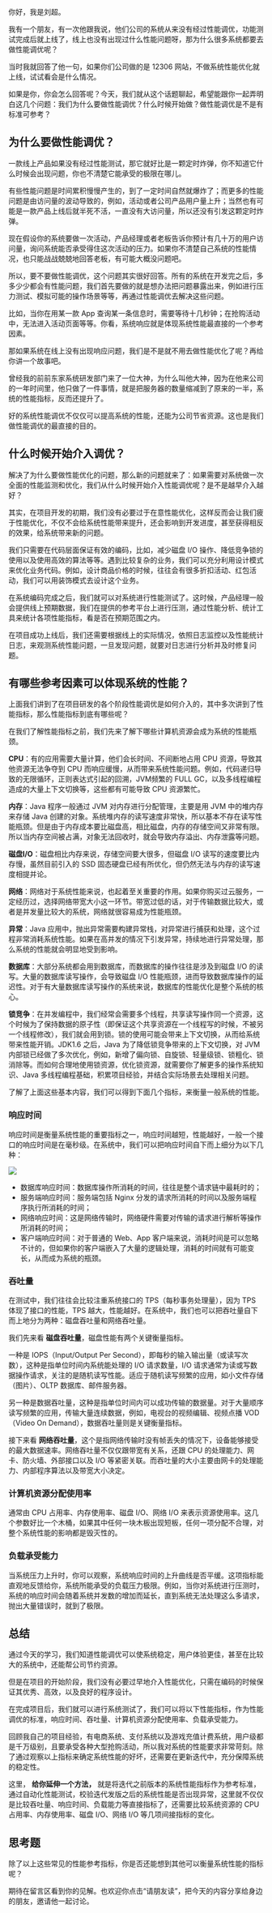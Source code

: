 你好，我是刘超。

我有一个朋友，有一次他跟我说，他们公司的系统从来没有经过性能调优，功能测试完成后就上线了，线上也没有出现过什么性能问题呀，那为什么很多系统都要去做性能调优呢？

当时我就回答了他一句，如果你们公司做的是 12306 网站，不做系统性能优化就上线，试试看会是什么情况。

如果是你，你会怎么回答呢？今天，我们就从这个话题聊起，希望能跟你一起弄明白这几个问题：我们为什么要做性能调优？什么时候开始做？做性能调优是不是有标准可参考？

## 为什么要做性能调优？

一款线上产品如果没有经过性能测试，那它就好比是一颗定时炸弹，你不知道它什么时候会出现问题，你也不清楚它能承受的极限在哪儿。

有些性能问题是时间累积慢慢产生的，到了一定时间自然就爆炸了；而更多的性能问题是由访问量的波动导致的，例如，活动或者公司产品用户量上升；当然也有可能是一款产品上线后就半死不活，一直没有大访问量，所以还没有引发这颗定时炸弹。

现在假设你的系统要做一次活动，产品经理或者老板告诉你预计有几十万的用户访问量，询问系统能否承受得住这次活动的压力。如果你不清楚自己系统的性能情况，也只能战战兢兢地回答老板，有可能大概没问题吧。

所以，要不要做性能调优，这个问题其实很好回答。所有的系统在开发完之后，多多少少都会有性能问题，我们首先要做的就是想办法把问题暴露出来，例如进行压力测试、模拟可能的操作场景等等，再通过性能调优去解决这些问题。

比如，当你在用某一款 App 查询某一条信息时，需要等待十几秒钟；在抢购活动中，无法进入活动页面等等。你看，系统响应就是体现系统性能最直接的一个参考因素。

那如果系统在线上没有出现响应问题，我们是不是就不用去做性能优化了呢？再给你讲一个故事吧。

曾经我的前前东家系统研发部门来了一位大神，为什么叫他大神，因为在他来公司的一年时间里，他只做了一件事情，就是把服务器的数量缩减到了原来的一半，系统的性能指标，反而还提升了。

好的系统性能调优不仅仅可以提高系统的性能，还能为公司节省资源。这也是我们做性能调优的最直接的目的。

## 什么时候开始介入调优？

解决了为什么要做性能优化的问题，那么新的问题就来了：如果需要对系统做一次全面的性能监测和优化，我们从什么时候开始介入性能调优呢？是不是越早介入越好？

其实，在项目开发的初期，我们没有必要过于在意性能优化，这样反而会让我们疲于性能优化，不仅不会给系统性能带来提升，还会影响到开发进度，甚至获得相反的效果，给系统带来新的问题。

我们只需要在代码层面保证有效的编码，比如，减少磁盘 I/O 操作、降低竞争锁的使用以及使用高效的算法等等。遇到比较复杂的业务，我们可以充分利用设计模式来优化业务代码。例如，设计商品价格的时候，往往会有很多折扣活动、红包活动，我们可以用装饰模式去设计这个业务。

在系统编码完成之后，我们就可以对系统进行性能测试了。这时候，产品经理一般会提供线上预期数据，我们在提供的参考平台上进行压测，通过性能分析、统计工具来统计各项性能指标，看是否在预期范围之内。

在项目成功上线后，我们还需要根据线上的实际情况，依照日志监控以及性能统计日志，来观测系统性能问题，一旦发现问题，就要对日志进行分析并及时修复问题。

## 有哪些参考因素可以体现系统的性能？

上面我们讲到了在项目研发的各个阶段性能调优是如何介入的，其中多次讲到了性能指标，那么性能指标到底有哪些呢？

在我们了解性能指标之前，我们先来了解下哪些计算机资源会成为系统的性能瓶颈。

**CPU**：有的应用需要大量计算，他们会长时间、不间断地占用 CPU 资源，导致其他资源无法争夺到 CPU 而响应缓慢，从而带来系统性能问题。例如，代码递归导致的无限循环，正则表达式引起的回溯，JVM频繁的 FULL GC，以及多线程编程造成的大量上下文切换等，这些都有可能导致 CPU 资源繁忙。

**内存**：Java 程序一般通过 JVM 对内存进行分配管理，主要是用 JVM 中的堆内存来存储 Java 创建的对象。系统堆内存的读写速度非常快，所以基本不存在读写性能瓶颈。但是由于内存成本要比磁盘高，相比磁盘，内存的存储空间又非常有限。所以当内存空间被占满，对象无法回收时，就会导致内存溢出、内存泄露等问题。

**磁盘I/O**：磁盘相比内存来说，存储空间要大很多，但磁盘 I/O 读写的速度要比内存慢，虽然目前引入的 SSD 固态硬盘已经有所优化，但仍然无法与内存的读写速度相提并论。

**网络**：网络对于系统性能来说，也起着至关重要的作用。如果你购买过云服务，一定经历过，选择网络带宽大小这一环节。带宽过低的话，对于传输数据比较大，或者是并发量比较大的系统，网络就很容易成为性能瓶颈。

**异常**：Java 应用中，抛出异常需要构建异常栈，对异常进行捕获和处理，这个过程非常消耗系统性能。如果在高并发的情况下引发异常，持续地进行异常处理，那么系统的性能就会明显地受到影响。

**数据库**：大部分系统都会用到数据库，而数据库的操作往往是涉及到磁盘 I/O 的读写。大量的数据库读写操作，会导致磁盘 I/O 性能瓶颈，进而导致数据库操作的延迟性。对于有大量数据库读写操作的系统来说，数据库的性能优化是整个系统的核心。

**锁竞争**：在并发编程中，我们经常会需要多个线程，共享读写操作同一个资源，这个时候为了保持数据的原子性（即保证这个共享资源在一个线程写的时候，不被另一个线程修改），我们就会用到锁。锁的使用可能会带来上下文切换，从而给系统带来性能开销。JDK1.6 之后，Java 为了降低锁竞争带来的上下文切换，对 JVM 内部锁已经做了多次优化，例如，新增了偏向锁、自旋锁、轻量级锁、锁粗化、锁消除等。而如何合理地使用锁资源，优化锁资源，就需要你了解更多的操作系统知识、Java 多线程编程基础，积累项目经验，并结合实际场景去处理相关问题。

了解了上面这些基本内容，我们可以得到下面几个指标，来衡量一般系统的性能。

### 响应时间

响应时间是衡量系统性能的重要指标之一，响应时间越短，性能越好，一般一个接口的响应时间是在毫秒级。在系统中，我们可以把响应时间自下而上细分为以下几种：

![](https://static001.geekbang.org/resource/image/7b/f7/7b9946fd1a3512ded6d2ab0e563870f7.jpg?wh=1942*865)

- 数据库响应时间：数据库操作所消耗的时间，往往是整个请求链中最耗时的；
- 服务端响应时间：服务端包括 Nginx 分发的请求所消耗的时间以及服务端程序执行所消耗的时间；
- 网络响应时间：这是网络传输时，网络硬件需要对传输的请求进行解析等操作所消耗的时间；
- 客户端响应时间：对于普通的 Web、App 客户端来说，消耗时间是可以忽略不计的，但如果你的客户端嵌入了大量的逻辑处理，消耗的时间就有可能变长，从而成为系统的瓶颈。

### 吞吐量

在测试中，我们往往会比较注重系统接口的 TPS（每秒事务处理量），因为 TPS 体现了接口的性能，TPS 越大，性能越好。在系统中，我们也可以把吞吐量自下而上地分为两种：磁盘吞吐量和网络吞吐量。

我们先来看 **磁盘吞吐量**，磁盘性能有两个关键衡量指标。

一种是 IOPS（Input/Output Per Second），即每秒的输入输出量（或读写次数），这种是指单位时间内系统能处理的 I/O 请求数量，I/O 请求通常为读或写数据操作请求，关注的是随机读写性能。适应于随机读写频繁的应用，如小文件存储（图片）、OLTP 数据库、邮件服务器。

另一种是数据吞吐量，这种是指单位时间内可以成功传输的数据量。对于大量顺序读写频繁的应用，传输大量连续数据，例如，电视台的视频编辑、视频点播 VOD（Video On Demand），数据吞吐量则是关键衡量指标。

接下来看 **网络吞吐量**，这个是指网络传输时没有帧丢失的情况下，设备能够接受的最大数据速率。网络吞吐量不仅仅跟带宽有关系，还跟 CPU 的处理能力、网卡、防火墙、外部接口以及 I/O 等紧密关联。而吞吐量的大小主要由网卡的处理能力、内部程序算法以及带宽大小决定。

### 计算机资源分配使用率

通常由 CPU 占用率、内存使用率、磁盘 I/O、网络 I/O 来表示资源使用率。这几个参数好比一个木桶，如果其中任何一块木板出现短板，任何一项分配不合理，对整个系统性能的影响都是毁灭性的。

### 负载承受能力

当系统压力上升时，你可以观察，系统响应时间的上升曲线是否平缓。这项指标能直观地反馈给你，系统所能承受的负载压力极限。例如，当你对系统进行压测时，系统的响应时间会随着系统并发数的增加而延长，直到系统无法处理这么多请求，抛出大量错误时，就到了极限。

## 总结

通过今天的学习，我们知道性能调优可以使系统稳定，用户体验更佳，甚至在比较大的系统中，还能帮公司节约资源。

但是在项目的开始阶段，我们没有必要过早地介入性能优化，只需在编码的时候保证其优秀、高效，以及良好的程序设计。

在完成项目后，我们就可以进行系统测试了，我们可以将以下性能指标，作为性能调优的标准，响应时间、吞吐量、计算机资源分配使用率、负载承受能力。

回顾我自己的项目经验，有电商系统、支付系统以及游戏充值计费系统，用户级都是千万级别，且要承受各种大型抢购活动，所以我对系统的性能要求非常苛刻。除了通过观察以上指标来确定系统性能的好坏，还需要在更新迭代中，充分保障系统的稳定性。

这里， **给你延伸一个方法，** 就是将迭代之前版本的系统性能指标作为参考标准，通过自动化性能测试，校验迭代发版之后的系统性能是否出现异常，这里就不仅仅是比较吞吐量、响应时间、负载能力等直接指标了，还需要比较系统资源的 CPU 占用率、内存使用率、磁盘 I/O、网络 I/O 等几项间接指标的变化。

## 思考题

除了以上这些常见的性能参考指标，你是否还能想到其他可以衡量系统性能的指标呢？

期待在留言区看到你的见解。也欢迎你点击“请朋友读”，把今天的内容分享给身边的朋友，邀请他一起讨论。